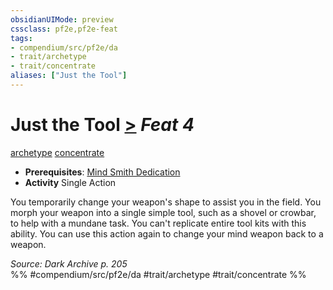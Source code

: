 ```yaml
---
obsidianUIMode: preview
cssclass: pf2e,pf2e-feat
tags:
- compendium/src/pf2e/da
- trait/archetype
- trait/concentrate
aliases: ["Just the Tool"]
---
```

# Just the Tool  [>](../../rules/core-rulebook/chapter-9-playing-the-game.md#Actions "Single Action") *Feat 4*  
[archetype](../../rules/traits/archetype.md)  [concentrate](../../rules/traits/concentrate.md)  

- **Prerequisites**: [Mind Smith Dedication](mind-smith-dedication-da.md)
- **Activity** Single Action

You temporarily change your weapon's shape to assist you in the field. You morph your weapon into a single simple tool, such as a shovel or crowbar, to help with a mundane task. You can't replicate entire tool kits with this ability. You can use this action again to change your mind weapon back to a weapon.

*Source: Dark Archive p. 205*  
%% #compendium/src/pf2e/da #trait/archetype #trait/concentrate %%